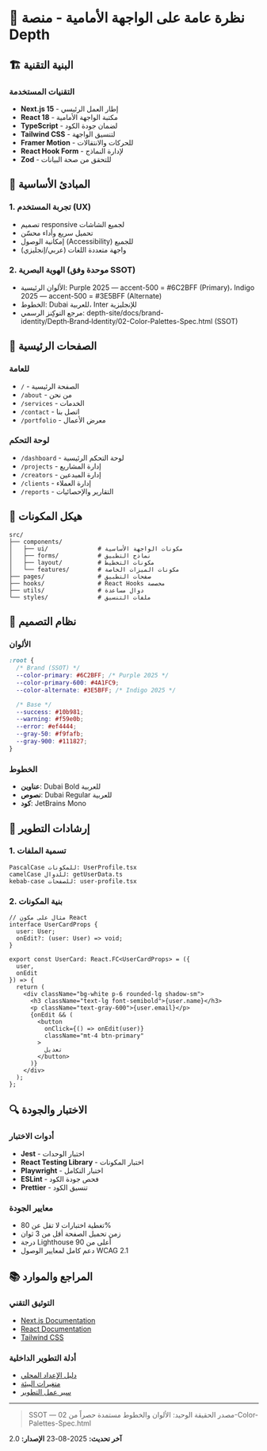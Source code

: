 # 🎨 نظرة عامة على الواجهة الأمامية - منصة Depth

## 🏗️ البنية التقنية

### التقنيات المستخدمة
- **Next.js 15** - إطار العمل الرئيسي
- **React 18** - مكتبة الواجهة الأمامية
- **TypeScript** - لضمان جودة الكود
- **Tailwind CSS** - لتنسيق الواجهة
- **Framer Motion** - للحركات والانتقالات
- **React Hook Form** - لإدارة النماذج
- **Zod** - للتحقق من صحة البيانات

## 🎯 المبادئ الأساسية

### 1. تجربة المستخدم (UX)
- تصميم responsive لجميع الشاشات
- تحميل سريع وأداء محسّن
- إمكانية الوصول (Accessibility) للجميع
- واجهة متعددة اللغات (عربي/إنجليزي)

### 2. الهوية البصرية (موحدة وفق SSOT)
- الألوان الرئيسية: Purple 2025 — accent-500 = #6C2BFF (Primary)، Indigo 2025 — accent-500 = #3E5BFF (Alternate)
- الخطوط: Dubai للعربية، Inter للإنجليزية
- مرجع التوكِنز الرسمي: depth-site/docs/brand-identity/Depth‑Brand‑Identity/02-Color-Palettes-Spec.html (SSOT)

## 📱 الصفحات الرئيسية

### للعامة
- `/` - الصفحة الرئيسية
- `/about` - من نحن
- `/services` - الخدمات
- `/contact` - اتصل بنا
- `/portfolio` - معرض الأعمال

### لوحة التحكم
- `/dashboard` - لوحة التحكم الرئيسية
- `/projects` - إدارة المشاريع
- `/creators` - إدارة المبدعين
- `/clients` - إدارة العملاء
- `/reports` - التقارير والإحصائيات

## 🔧 هيكل المكونات

```
src/
├── components/
│   ├── ui/              # مكونات الواجهة الأساسية
│   ├── forms/           # نماذج التطبيق
│   ├── layout/          # مكونات التخطيط
│   └── features/        # مكونات الميزات الخاصة
├── pages/               # صفحات التطبيق
├── hooks/               # React Hooks مخصصة
├── utils/               # دوال مساعدة
└── styles/              # ملفات التنسيق
```

## 🎨 نظام التصميم

### الألوان
```css
:root {
  /* Brand (SSOT) */
  --color-primary: #6C2BFF; /* Purple 2025 */
  --color-primary-600: #4A1FC9;
  --color-alternate: #3E5BFF; /* Indigo 2025 */

  /* Base */
  --success: #10b981;
  --warning: #f59e0b;
  --error: #ef4444;
  --gray-50: #f9fafb;
  --gray-900: #111827;
}
```

### الخطوط
- **عناوين**: Dubai Bold للعربية
- **نصوص**: Dubai Regular للعربية  
- **كود**: JetBrains Mono

## 📐 إرشادات التطوير

### 1. تسمية الملفات
```
PascalCase للمكونات: UserProfile.tsx
camelCase للدوال: getUserData.ts
kebab-case للصفحات: user-profile.tsx
```

### 2. بنية المكونات
```tsx
// مثال على مكون React
interface UserCardProps {
  user: User;
  onEdit?: (user: User) => void;
}

export const UserCard: React.FC<UserCardProps> = ({ 
  user, 
  onEdit 
}) => {
  return (
    <div className="bg-white p-6 rounded-lg shadow-sm">
      <h3 className="text-lg font-semibold">{user.name}</h3>
      <p className="text-gray-600">{user.email}</p>
      {onEdit && (
        <button 
          onClick={() => onEdit(user)}
          className="mt-4 btn-primary"
        >
          تعديل
        </button>
      )}
    </div>
  );
};
```

## 🔍 الاختبار والجودة

### أدوات الاختبار
- **Jest** - اختبار الوحدات
- **React Testing Library** - اختبار المكونات
- **Playwright** - اختبار التكامل
- **ESLint** - فحص جودة الكود
- **Prettier** - تنسيق الكود

### معايير الجودة
- تغطية اختبارات لا تقل عن 80%
- زمن تحميل الصفحة أقل من 3 ثوان
- درجة Lighthouse أعلى من 90
- دعم كامل لمعايير الوصول WCAG 2.1

## 📚 المراجع والموارد

### التوثيق التقني
- [Next.js Documentation](https://nextjs.org/docs)
- [React Documentation](https://react.dev)
- [Tailwind CSS](https://tailwindcss.com/docs)

### أدلة التطوير الداخلية
- [دليل الإعداد المحلي](../04-development/01-local-setup.md)
- [متغيرات البيئة](../04-development/02-environment-variables.md)
- [سير عمل التطوير](../04-development/03-development-workflow.md)

---

> SSOT — مصدر الحقيقة الوحيد: الألوان والخطوط مستمدة حصراً من 02-Color-Palettes-Spec.html

**آخر تحديث:** 2025-08-23
**الإصدار:** 2.0
